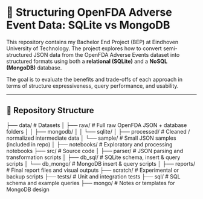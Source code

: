 

# 💊 Structuring OpenFDA Adverse Event Data: SQLite vs MongoDB

This repository contains my Bachelor End Project (BEP) at Eindhoven University of Technology. The project explores how to convert semi-structured JSON data from the OpenFDA Adverse Events dataset into structured formats using both a **relational (SQLite)** and a **NoSQL (MongoDB)** database.

The goal is to evaluate the benefits and trade-offs of each approach in terms of structure expressiveness, query performance, and usability.

---

## 📁 Repository Structure
├── data/ # Datasets
│ ├── raw/ # Full raw OpenFDA JSON + database folders
│ │ ├── mongodb/
│ │ └── sqlite/
│ ├── processed/ # Cleaned / normalized intermediate data
│ └── sample/ # Small JSON samples (included in repo)
│
├── notebooks/ # Exploratory and processing notebooks
├── src/ # Source code
│ ├── parser/ # JSON parsing and transformation scripts
│ ├── db_sql/ # SQLite schema, insert & query scripts
│ └── db_mongo/ # MongoDB insert & query scripts
│
├── reports/ # Final report files and visual outputs
├── scratch/ # Experimental or backup scripts
├── tests/ # Unit and integration tests
├── sql/ # SQL schema and example queries
├── mongo/ # Notes or templates for MongoDB design
